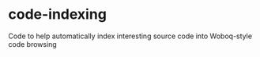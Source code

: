 # code-indexing
Code to help automatically index interesting source code into Woboq-style code browsing
